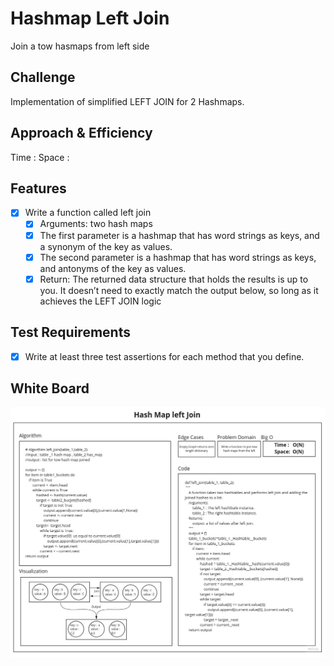 # Hashmap Left Join

Join a tow hasmaps from left side

## Challenge

Implementation of simplified LEFT JOIN for 2 Hashmaps.

## Approach & Efficiency

Time :
Space :

## Features
* [x] Write a function called left join
    - [x] Arguments: two hash maps
    - [x] The first parameter is a hashmap that has word strings as keys, and a synonym of the key as values.
    - [x] The second parameter is a hashmap that has word strings as keys, and antonyms of the key as values.
    - [x] Return: The returned data structure that holds the results is up to you. It doesn’t need to exactly match the output below, so long as it achieves the LEFT JOIN logic

## Test Requirements

* [x] Write at least three test assertions for each method that you define.

## White Board

![Hash Map Left Join](left_join.jpg)
